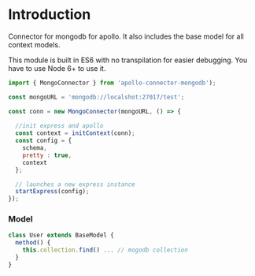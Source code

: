# Introduction

Connector for mongodb for apollo.
It also includes the base model for all context models.

This module is built in ES6 with no transpilation for easier debugging.
You have to use Node 6+ to use it.

```js
import { MongoConnector } from 'apollo-connector-mongodb');

const mongoURL = 'mongodb://localshot:27017/test';

const conn = new MongoConnector(mongoURL, () => {
  
  //init express and apollo
  const context = initContext(conn);
  const config = {
    schema,
    pretty : true,
    context
  };

  // launches a new express instance
  startExpress(config);
});
```

### Model

```js
class User extends BaseModel {
  method() {
    this.collection.find() ... // mogodb collection
  }
}
```

